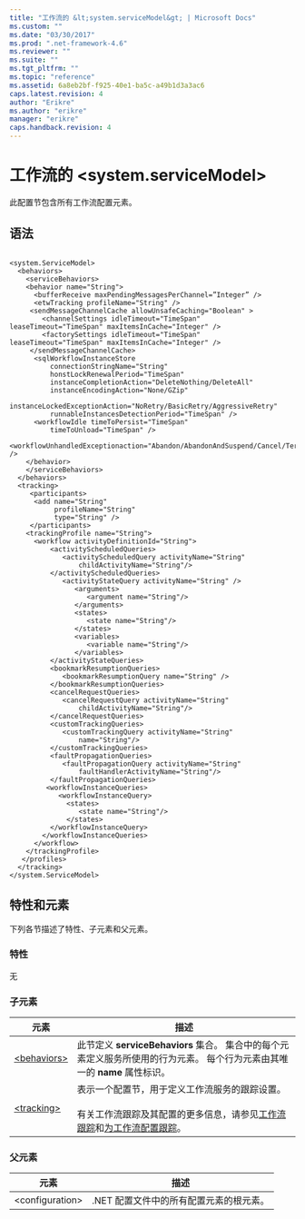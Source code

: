 ```yaml
---
title: "工作流的 &lt;system.serviceModel&gt; | Microsoft Docs"
ms.custom: ""
ms.date: "03/30/2017"
ms.prod: ".net-framework-4.6"
ms.reviewer: ""
ms.suite: ""
ms.tgt_pltfrm: ""
ms.topic: "reference"
ms.assetid: 6a8eb2bf-f925-40e1-ba5c-a49b1d3a3ac6
caps.latest.revision: 4
author: "Erikre"
ms.author: "erikre"
manager: "erikre"
caps.handback.revision: 4
---
```

# 工作流的 &lt;system.serviceModel&gt;
此配置节包含所有工作流配置元素。  
  
## 语法  
  
```  
  
<system.ServiceModel>  
  <behaviors>  
    <serviceBehaviors>  
    <behavior name="String">  
      <bufferReceive maxPendingMessagesPerChannel=”Integer” />  
      <etwTracking profileName="String" />  
     <sendMessageChannelCache allowUnsafeCaching="Boolean" >          
        <channelSettings idleTimeout="TimeSpan" leaseTimeout="TimeSpan" maxItemsInCache="Integer" />  
        <factorySettings idleTimeout="TimeSpan" leaseTimeout="TimeSpan" maxItemsInCache="Integer" />  
     </sendMessageChannelCache>  
      <sqlWorkflowInstanceStore   
          connectionStringName="String"   
          honstLockRenewalPeriod="TimeSpan"  
          instanceCompletionAction="DeleteNothing/DeleteAll"  
          instanceEncodingAction="None/GZip"  
          instanceLockedExceptionAction="NoRetry/BasicRetry/AggressiveRetry"  
          runnableInstancesDetectionPeriod="TimeSpan" />  
      <workflowIdle timeToPersist="TimeSpan"  
          timeToUnload="TimeSpan" />  
      <workflowUnhandledExceptionaction="Abandon/AbandonAndSuspend/Cancel/Terminate" />  
    </behavior>  
    </serviceBehaviors>  
  </behaviors>  
  <tracking>    
     <participants>   
      <add name="String"   
           profileName="String"  
           type="String" />   
     </participants>   
    <trackingProfile name="String">  
      <workflow activityDefinitionId="String">  
          <activityScheduledQueries>  
             <activityScheduledQuery activityName="String"  
                 childActivityName="String"/>  
          </activityScheduledQueries>  
             <activityStateQuery activityName="String" />  
                <arguments>  
                   <argument name="String"/>  
                </arguments>  
                <states>  
                   <state name="String"/>  
                </states>  
                <variables>  
                   <variable name="String"/>  
                </variables>  
          </activityStateQueries>  
          <bookmarkResumptionQueries>  
             <bookmarkResumptionQuery name="String" />  
          </bookmarkResumptionQueries>  
          <cancelRequestQueries>  
             <cancelRequestQuery activityName="String"  
                 childActivityName="String"/>  
          </cancelRequestQueries>  
          <customTrackingQueries>  
             <customTrackingQuery activityName="String"  
                 name="String"/>  
          </customTrackingQueries>  
          <faultPropagationQueries>  
             <faultPropagationQuery activityName="String"  
                 faultHandlerActivityName="String"/>  
          </faultPropagationQueries>  
         <workflowInstanceQueries>  
            <workflowInstanceQuery>  
              <states>  
                 <state name="String"/>  
              </states>  
          </workflowInstanceQuery>  
        </workflowInstanceQueries>  
      </workflow>  
    </trackingProfile>          
   </profiles>  
  </tracking>  
</system.ServiceModel>  
```  
  
## 特性和元素  
 下列各节描述了特性、子元素和父元素。  
  
### 特性  
 无  
  
### 子元素  
  
|元素|描述|  
|--------|--------|  
|[\<behaviors\>](../../../../../docs/framework/configure-apps/file-schema/windows-workflow-foundation/behaviors-of-workflow.md)|此节定义 **serviceBehaviors** 集合。  集合中的每个元素定义服务所使用的行为元素。  每个行为元素由其唯一的 **name** 属性标识。|  
|[\<tracking\>](../../../../../docs/framework/configure-apps/file-schema/windows-workflow-foundation/tracking.md)|表示一个配置节，用于定义工作流服务的跟踪设置。<br /><br /> 有关工作流跟踪及其配置的更多信息，请参见[工作流跟踪](../../../../../docs/framework/windows-workflow-foundation//workflow-tracking-and-tracing.md)和[为工作流配置跟踪](../../../../../docs/framework/windows-workflow-foundation//configuring-tracking-for-a-workflow.md)。|  
  
### 父元素  
  
|元素|描述|  
|--------|--------|  
|\<configuration\>|.NET 配置文件中的所有配置元素的根元素。|
